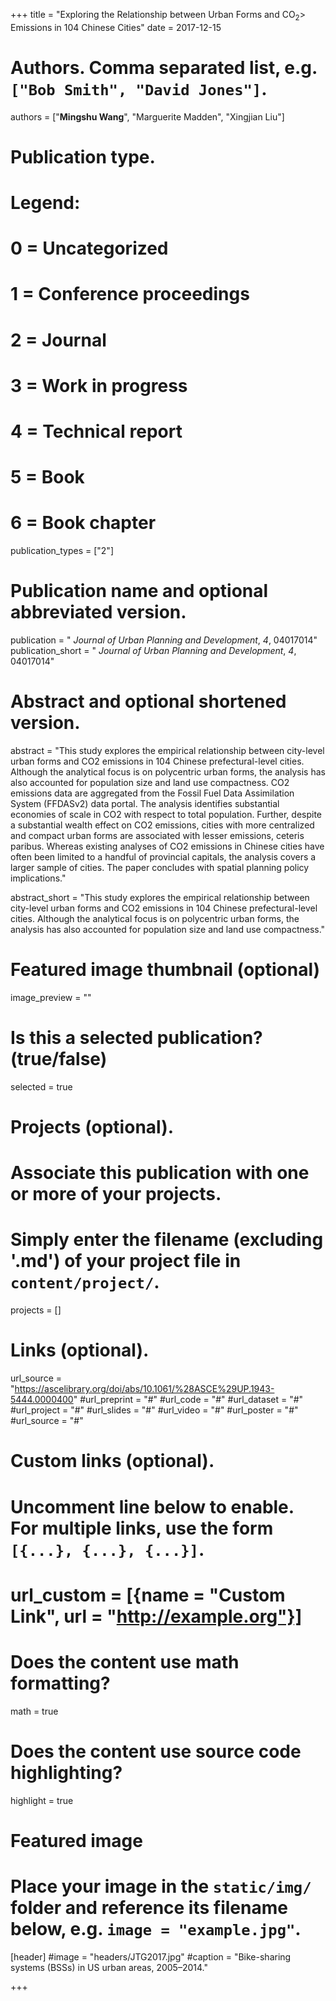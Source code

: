 +++
title = "Exploring the Relationship between Urban Forms and CO<sub>2</sub>> Emissions in 104 Chinese Cities"
date = 2017-12-15

# Authors. Comma separated list, e.g. `["Bob Smith", "David Jones"]`.
authors = ["**Mingshu Wang**", "Marguerite Madden", "Xingjian Liu"]

# Publication type.
# Legend:
# 0 = Uncategorized
# 1 = Conference proceedings
# 2 = Journal
# 3 = Work in progress
# 4 = Technical report
# 5 = Book
# 6 = Book chapter
publication_types = ["2"]

# Publication name and optional abbreviated version.
publication = " *Journal of Urban Planning and Development*, *4*, 04017014"
publication_short = " *Journal of Urban Planning and Development*, *4*, 04017014"

# Abstract and optional shortened version.
abstract = "This study explores the empirical relationship between city-level urban forms and CO2 emissions in 104 Chinese prefectural-level cities. Although the analytical focus is on polycentric urban forms, the analysis has also accounted for population size and land use compactness. CO2 emissions data are aggregated from the Fossil Fuel Data Assimilation System (FFDASv2) data portal. The analysis identifies substantial economies of scale in CO2 with respect to total population. Further, despite a substantial wealth effect on CO2 emissions, cities with more centralized and compact urban forms are associated with lesser emissions, ceteris paribus. Whereas existing analyses of CO2 emissions in Chinese cities have often been limited to a handful of provincial capitals, the analysis covers a larger sample of cities. The paper concludes with spatial planning policy implications."

abstract_short = "This study explores the empirical relationship between city-level urban forms and CO2 emissions in 104 Chinese prefectural-level cities. Although the analytical focus is on polycentric urban forms, the analysis has also accounted for population size and land use compactness."

# Featured image thumbnail (optional)
image_preview = ""

# Is this a selected publication? (true/false)
selected = true

# Projects (optional).
#   Associate this publication with one or more of your projects.
#   Simply enter the filename (excluding '.md') of your project file in `content/project/`.

projects = []

# Links (optional).
url_source = "https://ascelibrary.org/doi/abs/10.1061/%28ASCE%29UP.1943-5444.0000400"
#url_preprint = "#"
#url_code = "#"
#url_dataset = "#"
#url_project = "#"
#url_slides = "#"
#url_video = "#"
#url_poster = "#"
#url_source = "#"

# Custom links (optional).
#   Uncomment line below to enable. For multiple links, use the form `[{...}, {...}, {...}]`.
# url_custom = [{name = "Custom Link", url = "http://example.org"}]

# Does the content use math formatting?
math = true

# Does the content use source code highlighting?
highlight = true

# Featured image
# Place your image in the `static/img/` folder and reference its filename below, e.g. `image = "example.jpg"`.
[header]
#image = "headers/JTG2017.jpg"
#caption = "Bike-sharing systems (BSSs) in US urban areas, 2005–2014."

+++

